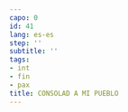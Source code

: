 ```yaml
---
capo: 0
id: 41
lang: es-es
step: ''
subtitle: ''
tags:
- int
- fin
- pax
title: CONSOLAD A MI PUEBLO
---
```

